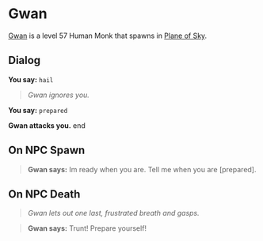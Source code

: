 # Gwan



[Gwan](/npc/71069) is a level 57 Human Monk that spawns in [Plane of Sky](/zone/71).



## Dialog

**You say:** `hail`



>*Gwan ignores you.*

**You say:** `prepared`




**Gwan attacks you.**
end



## On NPC Spawn





>**Gwan says:** Im ready when you are. Tell me when you are [prepared].


## On NPC Death


>*Gwan lets out one last, frustrated breath and gasps.*

>**Gwan says:** Trunt! Prepare yourself!




